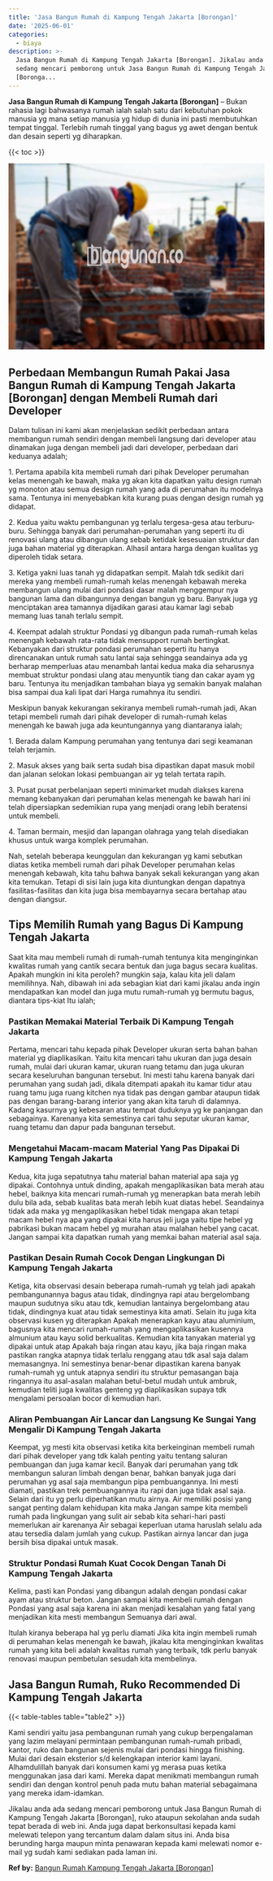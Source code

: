 ```yaml
---
title: 'Jasa Bangun Rumah di Kampung Tengah Jakarta [Borongan]'
date: '2025-06-01'
categories:
  - biaya
description: >-
  Jasa Bangun Rumah di Kampung Tengah Jakarta [Borongan]. Jikalau anda ada
  sedang mencari pemborong untuk Jasa Bangun Rumah di Kampung Tengah Jakarta
  [Boronga...
---
```


**Jasa Bangun Rumah di Kampung Tengah Jakarta \[Borongan\]** – Bukan rahasia lagi bahwasanya rumah ialah salah satu dari kebutuhan pokok manusia yg mana setiap manusia yg hidup di dunia ini pasti membutuhkan tempat tinggal. Terlebih rumah tinggal yang bagus yg awet dengan bentuk dan desain seperti yg diharapkan.

{{< toc >}}

![Jasa Bangun Rumah di Kampung Tengah Jakarta [Borongan]](/images/borong-bangunan-01.png)

## Perbedaan Membangun Rumah Pakai Jasa Bangun Rumah di Kampung Tengah Jakarta \[Borongan\] dengan Membeli Rumah dari Developer

Dalam tulisan ini kami akan menjelaskan sedikit perbedaan antara membangun rumah sendiri dengan membeli langsung dari developer atau dinamakan juga dengan membeli jadi dari developer, perbedaan dari keduanya adalah;

1\. Pertama apabila kita membeli rumah dari pihak Developer perumahan kelas menengah ke bawah, maka yg akan kita dapatkan yaitu design rumah yg monoton atau semua design rumah yang ada di perumahan itu modelnya sama. Tentunya ini menyebabkan kita kurang puas dengan design rumah yg didapat.

2\. Kedua yaitu waktu pembangunan yg terlalu tergesa-gesa atau terburu-buru. Sehingga banyak dari perumahan-perumahan yang seperti itu di renovasi ulang atau dibangun ulang sebab ketidak kesesuaian struktur dan juga bahan material yg diterapkan. Alhasil antara harga dengan kualitas yg diperoleh tidak setara.

3\. Ketiga yakni luas tanah yg didapatkan sempit. Malah tdk sedikit dari mereka yang membeli rumah-rumah kelas menengah kebawah mereka membangun ulang mulai dari pondasi dasar malah menggempur nya bangunan lama dan dibangunnya dengan bangun yg baru. Banyak juga yg menciptakan area tamannya dijadikan garasi atau kamar lagi sebab memang luas tanah terlalu sempit.

4\. Keempat adalah struktur Pondasi yg dibangun pada rumah-rumah kelas menengah kebawah rata-rata tidak mensupport rumah bertingkat. Kebanyakan dari struktur pondasi perumahan seperti itu hanya direncanakan untuk rumah satu lantai saja sehingga seandainya ada yg berharap memperluas atau menambah lantai kedua maka dia seharusnya membuat struktur pondasi ulang atau menyuntik tiang dan cakar ayam yg baru. Tentunya itu menjadikan tambahan biaya yg semakin banyak malahan bisa sampai dua kali lipat dari Harga rumahnya itu sendiri.

Meskipun banyak kekurangan sekiranya membeli rumah-rumah jadi, Akan tetapi membeli rumah dari pihak developer di rumah-rumah kelas menengah ke bawah juga ada keuntungannya yang diantaranya ialah;

1\. Berada dalam Kampung perumahan yang tentunya dari segi keamanan telah terjamin.

2\. Masuk akses yang baik serta sudah bisa dipastikan dapat masuk mobil dan jalanan selokan lokasi pembuangan air yg telah tertata rapih.

3\. Pusat pusat perbelanjaan seperti minimarket mudah diakses karena memang kebanyakan dari perumahan kelas menengah ke bawah hari ini telah dipersiapkan sedemikian rupa yang menjadi orang lebih beratensi untuk membeli.

4\. Taman bermain, mesjid dan lapangan olahraga yang telah disediakan khusus untuk warga komplek perumahan.

Nah, setelah beberapa keunggulan dan kekurangan yg kami sebutkan diatas ketika membeli rumah dari pihak Developer perumahan kelas menengah kebawah, kita tahu bahwa banyak sekali kekurangan yang akan kita temukan. Tetapi di sisi lain juga kita diuntungkan dengan dapatnya fasilitas-fasilitas dan kita juga bisa membayarnya secara bertahap atau dengan diangsur.

## Tips Memilih Rumah yang Bagus Di Kampung Tengah Jakarta

Saat kita mau membeli rumah di rumah-rumah tentunya kita menginginkan kwalitas rumah yang cantik secara bentuk dan juga bagus secara kualitas. Apakah mungkin ini kita peroleh? mungkin saja, kalau kita jeli dalam memilihnya. Nah, dibawah ini ada sebagian kiat dari kami jikalau anda ingin mendapatkan kan model dan juga mutu rumah-rumah yg bermutu bagus, diantara tips-kiat Itu ialah;

### Pastikan Memakai Material Terbaik Di Kampung Tengah Jakarta

Pertama, mencari tahu kepada pihak Developer ukuran serta bahan bahan material yg diaplikasikan. Yaitu kita mencari tahu ukuran dan juga desain rumah, mulai dari ukuran kamar, ukuran ruang tetamu dan juga ukuran secara keseluruhan bangunan tersebut. Ini mesti tahu karena banyak dari perumahan yang sudah jadi, dikala ditempati apakah itu kamar tidur atau ruang tamu juga ruang kitchen nya tidak pas dengan gambar ataupun tidak pas dengan barang-barang interior yang akan kita taruh di dalamnya. Kadang kasurnya yg kebesaran atau tempat duduknya yg ke panjangan dan sebagainya. Karenanya kita semestinya cari tahu seputar ukuran kamar, ruang tetamu dan dapur pada bangunan tersebut.

### Mengetahui Macam-macam Material Yang Pas Dipakai Di Kampung Tengah Jakarta

Kedua, kita juga sepatutnya tahu material bahan material apa saja yg dipakai. Contohnya untuk dinding, apakah mengaplikasikan bata merah atau hebel, baiknya kita mencari rumah-rumah yg menerapkan bata merah lebih dulu bila ada, sebab kualitas bata merah lebih kuat diatas hebel. Seandainya tidak ada maka yg mengaplikasikan hebel tidak mengapa akan tetapi macam hebel nya apa yang dipakai kita harus jeli juga yaitu tipe hebel yg pabrikasi bukan macam hebel yg murahan atau malahan hebel yang cacat. Jangan sampai kita dapatkan rumah yang memkai bahan material asal saja.

### Pastikan Desain Rumah Cocok Dengan Lingkungan Di Kampung Tengah Jakarta

Ketiga, kita observasi desain beberapa rumah-rumah yg telah jadi apakah pembangunannya bagus atau tidak, dindingnya rapi atau bergelombang maupun sudutnya siku atau tdk, kemudian lantainya bergelombang atau tidak, dindingnya kuat atau tidak semestinya kita amati. Selain itu juga kita observasi kusen yg diterapkan Apakah menerapkan kayu atau aluminium, bagusnya kita mencari rumah-rumah yang mengaplikasikan kusennya almunium atau kayu solid berkualitas. Kemudian kita tanyakan material yg dipakai untuk atap Apakah baja ringan atau kayu, jika baja ringan maka pastikan rangka atapnya tidak terlalu renggang atau tdk asal saja dalam memasangnya. Ini semestinya benar-benar dipastikan karena banyak rumah-rumah yg untuk atapnya sendiri itu struktur pemasangan baja ringannya itu asal-asalan malahan betul-betul mudah untuk ambruk, kemudian teliti juga kwalitas genteng yg diaplikasikan supaya tdk mengalami persoalan bocor di kemudian hari.

### Aliran Pembuangan Air Lancar dan Langsung Ke Sungai Yang Mengalir Di Kampung Tengah Jakarta

Keempat, yg mesti kita observasi ketika kita berkeinginan membeli rumah dari pihak developer yang tdk kalah penting yaitu tentang saluran pembuangan dan juga kamar kecil. Banyak dari perumahan yang tdk membangun saluran limbah dengan benar, bahkan banyak juga dari perumahan yg asal saja membangun pipa pembuangannya. Ini mesti diamati, pastikan trek pembuangannya itu rapi dan juga tidak asal saja. Selain dari itu yg perlu diperhatikan mutu airnya. Air memiliki posisi yang sangat penting dalam kehidupan kita maka Jangan sampe kita membeli rumah pada lingkungan yang sulit air sebab kita sehari-hari pasti memerlukan air karenanya Air sebagai keperluan utama haruslah selalu ada atau tersedia dalam jumlah yang cukup. Pastikan airnya lancar dan juga bersih bisa dipakai untuk masak.

### Struktur Pondasi Rumah Kuat Cocok Dengan Tanah Di Kampung Tengah Jakarta

Kelima, pasti kan Pondasi yang dibangun adalah dengan pondasi cakar ayam atau struktur beton. Jangan sampai kita membeli rumah dengan Pondasi yang asal saja karena ini akan menjadi kesalahan yang fatal yang menjadikan kita mesti membangun Semuanya dari awal.

Itulah kiranya beberapa hal yg perlu diamati Jika kita ingin membeli rumah di perumahan kelas menengah ke bawah, jikalau kita menginginkan kwalitas rumah yang kita beli adalah kwalitas rumah yang terbaik, tdk perlu banyak renovasi maupun pembetulan sesudah kita membelinya.

## Jasa Bangun Rumah, Ruko Recommended Di Kampung Tengah Jakarta

{{< table-tables table="table2" >}}

Kami sendiri yaitu jasa pembangunan rumah yang cukup berpengalaman yang lazim melayani permintaan pembangunan rumah-rumah pribadi, kantor, ruko dan bangunan sejenis mulai dari pondasi hingga finishing. Mulai dari desain eksterior s/d kelengkapan interior kami layani. Alhamdulillah banyak dari konsumen kami yg merasa puas ketika menggunakan jasa dari kami. Mereka dapat menikmati membangun rumah sendiri dan dengan kontrol penuh pada mutu bahan material sebagaimana yang mereka idam-idamkan.

Jikalau anda ada sedang mencari pemborong untuk Jasa Bangun Rumah di Kampung Tengah Jakarta \[Borongan\], ruko ataupun sekolahan anda sudah tepat berada di web ini. Anda juga dapat berkonsultasi kepada kami melewati telepon yang tercantum dalam dalam situs ini. Anda bisa berunding harga maupun minta penawaran kepada kami melewati nomor e-mail yg sudah kami sediakan pada laman ini.

**Ref by:** [Bangun Rumah Kampung Tengah Jakarta [Borongan]](https://id.wikipedia.org/wiki/Bangun)

